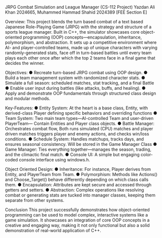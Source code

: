 JRPG Combat Simulation and League Manager
(CS-112 Project) 
Yazdan Ali Khan 2024665, Muhammed Hammad Shahid 2024389 [FEE Section E]

Overview:
This project blends the turn based combat of a text based Japanese Role-Playing Game
(JRPG) with the strategy and structure of a sports league manager. Built in C++, the
simulator showcases core object-oriented programming (OOP) concepts—encapsulation,
inheritance, polymorphism, and abstraction. It sets up a competitive environment where
AI- and player-controlled teams, made up of unique characters with varying
randomly-generated stats, face off in turn-based battles until every team plays each other
once after which the top 2 teams face in a final game that decides the winner.

Objectives:
● Recreate turn-based JRPG combat using OOP design.
● Build a team management system with randomized character stats.
● Simulate a full season: scheduled matches, stat tracking, and a final Battle
● Enable user input during battles (like attacks, buffs, and healing).
● Apply and demonstrate OOP fundamentals through structured class design and
modular methods.

Key-Features:
● Entity System: At the heart is a base class, Entity, with derived-class Player
defining specific behaviors and overriding functions
● Team System: Two main team types—AI-controlled Team and user-driven
PlayerTeam— Contain Entities and Player class objects.
● Battle Manager: Orchestrates combat flow, Both runs simulated (CPU) matches
and player driven matches triggers player and enemy actions, and checks win/loss
conditions.
● Schedule System: Handles matchups, tracks days, and ensures seasonal
consistency. Will be stored in the Game Manager Class
● Game Manager: Ties everything together—manages the season, trading, and the
climactic final match.
● Console UI: A simple but engaging color-coded console interface using windows.h.

Object Oriented Design:
● Inheritance: For instance, Player derives from Entity, and PlayerTeam from
Team.
● Polymorphism: Methods like Actions() and Choose_Target() behave
differently depending on which class calls them.
● Encapsulation: Attributes are kept secure and accessed through getters and
setters.
● Abstraction: Complex operations like resolving combat or generating stats are
tucked into manager classes, keeping them separate from other systems.

Conclusion
This project successfully demonstrates how object-oriented programming can be used to
model complex, interactive systems like a game simulation. It showcases an integration of
core OOP concepts in a creative and engaging way, making it not only functional but also a
solid demonstration of real-world application of C++.
